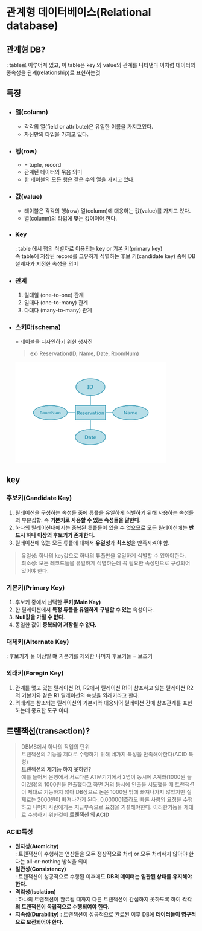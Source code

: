 # 관계형 데이터베이스(Relational database)
## 관계형 DB?
: table로 이루어져 있고, 이 table은 key 와 value의 관계를 나타낸다
  이처럼 데이터의 종속성을 관계(relationship)로 표현하는것  
## 특징
- ### **열(column)**  
    - 각각의 열(field or attribute)은 유일한 이름을 가지고있다.
    - 자신만의 타입을 가지고 있다.
- ### **행(row)**
    - = tuple, record
    - 관계된 데이터의 묶음 의미
    - 한 테이블의 모든 행은 같은 수의 열을 가지고 있다.
- ### **값(value)**
    - 테이블은 각각의 행(row) 열(column)에 대응하는 값(value)를 가지고 있다.
    - 열(column)의 타입에 맞는 값이여야 한다.
- ### **Key**  
    : table 에서 행의 식별자로 이용되는 key or 기본 키(primary key)  
    즉 table에 저장된 record를 고유하게 식별하는 후보 키(candidate key) 중에 DB 설계자가 지정한 속성을 의미
- ### **관계**
    1. 일대일 (one-to-one) 관계
    2. 일대다 (one-to-many) 관계
    3. 다대다 (many-to-many) 관계
- ### **스키마(schema)**  
    = 테이블을 디자인하기 위한 청사진
    >ex) Reservation(ID, Name, Date, RoomNum)  
    <img width="400px" src="./img/img_mysql_diagram.png">
## key
### **후보키(Candidate Key)**
1. 릴레이션을 구성하는 속성들 중에 튜플을 유일하게 식별하기 위해 사용하는 속성들의 부분집합. 즉 **기본키로 사용할 수 있는 속성들을 말한다.**
2. 하나의 릴레이션내에서는 중복된 튜플들이 있을 수 없으므로 모든 릴레이션에는 **반드시 하나 이상의 후보키가 존재한다.**
3. 릴레이션에 있는 모든 튜플에 대해서 **유일성**과 **최소성**을 만족시켜야 함.
> 유일성: 하나의 key값으로 하나의 튜플만을 유일하게 식별할 수 있어야한다.  
  최소성: 모든 레코드들을 유일하게 식별하는데 꼭 필요한 속성만으로 구성되어 있어야 한다.
### **기본키(Primary Key)**
1. 후보키 중에서 선택한 **주키(Main Key)**
2. 한 릴레이션에서 **특정 튜플을 유일하게 구별할 수 있는** 속성이다.
3. **Null값을 가질 수 없다**.
4. 동일한 값이 **중복되어 저장될 수 없다.**
### **대체키(Alternate Key)**
: 후보키가 둘 이상일 떄 기본키를 제외한 나머지 후보키들 = 보조키
### **외래키(Foregin Key)**
1. 관계를 맻고 있는 릴레이션 R1, R2에서 릴레이션 R1이 참조하고 있는 릴레이션 R2의 기본키와 같은 R1 릴레이션의 속성을 외래키라고 한다.
2. 외래키는 참조되는 릴레이션의 기본키와 대응되어 릴레이션 간에 참조관계를 표현하는데 중요한 도구 이다.
## 트랜잭션(transaction)?
> DBMS에서 하나의 작업의 단위   
트랜잭션의 기능을 제대로 수행하기 위해 네가지 특성을 만족해야한다(ACID 특성)  
**트랜잭션의 제기능 하지 못하면?**  
예를 들어서 은행에서 서로다른 ATM기기에서 2명이 동시에 A계좌(1000원 들어있음)의 1000원을 인출했다고 하면 거의 동시에 인출을 시도했을 때 트랜잭션이 제대로 기능하지 않아 DB상으로 돈은 1000원 밖에 빠져나가지 않았지만 실제로는 2000원이 빠져나가게 된다. 0.000001초라도 빠른 사람의 요청을 수행하고 나머지 사람에게는 지급부족으로 요청을 거절해야한다. 이러한기능을 제대로 수행하기 위한것이 **트랜잭션 의 ACID**
### ACID특성
- **원자성(Atomicity)**  
    : 트랜잭션이 수행하는 연산들을 모두 정상적으로 처리 or 모두 처리하지 않아야 한다는 all-or-nothing 방식을 의미
- **일관성(Consistency)**  
    : 트랜잭션이 성공적으로 수행된 이후에도 **DB의 데이터는 일관된 상태를 유지해야한다.**
- **격리성(Isolation)**  
    : 하나의 트랜잭션이 완료될 때까지 다른 트랜잭션이 간섭하지 못하도록 하여 **각각의 트랜잭션이 독립적으로 수행되여야 한다.**
- **지속성(Durability)**
    : 트랜잭션이 성공적으로 완료된 이후 DB에 **데이터들이 영구적으로 보전되어야 한다.**